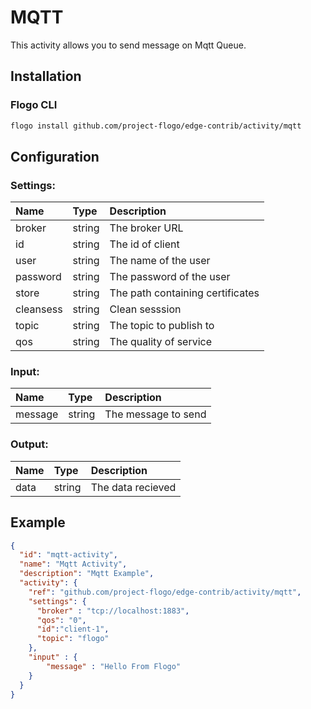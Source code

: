 # MQTT
This activity allows you to send message on Mqtt Queue.

## Installation

### Flogo CLI
```bash
flogo install github.com/project-flogo/edge-contrib/activity/mqtt
```

## Configuration

### Settings:
| Name      | Type   | Description
| :---      | :---   | :---
| broker    | string | 	The broker URL
| id | string | The id of client 
| user | string | The name of the user
| password | string | The password of the user
| store | string | The path containing certificates
| cleansess | string | Clean sesssion
| topic | string | The topic to publish to
| qos | string | The quality of service
 
### Input: 

| Name       | Type   | Description
| :---       | :---   | :---
| message | string | The message to send  
    
### Output:

| Name  | Type   | Description
| :---  | :---   | :---
| data  | string | The data recieved

## Example

```json
{
  "id": "mqtt-activity",
  "name": "Mqtt Activity",
  "description": "Mqtt Example",
  "activity": {
    "ref": "github.com/project-flogo/edge-contrib/activity/mqtt",
    "settings": {
      "broker" : "tcp://localhost:1883",
      "qos": "0",
      "id":"client-1",
      "topic": "flogo"
    },
    "input" : {
        "message" : "Hello From Flogo"
    }
  }
}
```